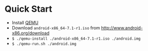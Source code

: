 # Quick Start

- Install [QEMU]
- Download `android-x86_64-7.1-r1.iso` from http://www.android-x86.org/download
- `$ ./qemu-install ./android-x86_64-7.1-r1.iso ./android.img`
- `$ ./qemu-run.sh ./android.img`

[QEMU]: https://www.qemu.org/
